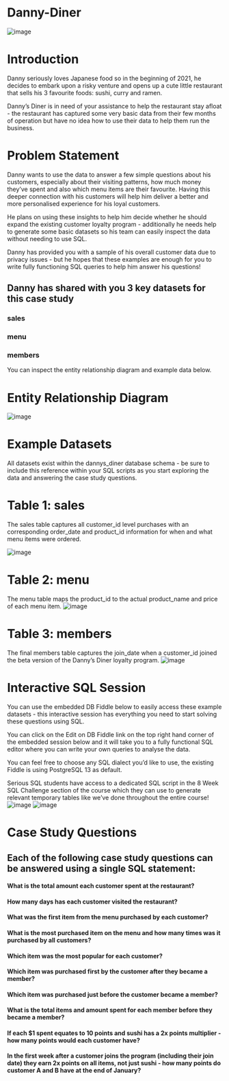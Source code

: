 # Danny-Diner
![image](https://github.com/user-attachments/assets/092038f3-1ce4-4311-ac1f-7f93d6ecd201)
# Introduction
Danny seriously loves Japanese food so in the beginning of 2021, he decides to embark upon a risky venture and opens up a cute little restaurant that sells his 3 favourite foods: sushi, curry and ramen.

Danny’s Diner is in need of your assistance to help the restaurant stay afloat - the restaurant has captured some very basic data from their few months of operation but have no idea how to use their data to help them run the business.

# Problem Statement
Danny wants to use the data to answer a few simple questions about his customers, especially about their visiting patterns, how much money they’ve spent and also which menu items are their favourite. Having this deeper connection with his customers will help him deliver a better and more personalised experience for his loyal customers.

He plans on using these insights to help him decide whether he should expand the existing customer loyalty program - additionally he needs help to generate some basic datasets so his team can easily inspect the data without needing to use SQL.

Danny has provided you with a sample of his overall customer data due to privacy issues - but he hopes that these examples are enough for you to write fully functioning SQL queries to help him answer his questions!

## Danny has shared with you 3 key datasets for this case study

### sales

### menu

### members

You can inspect the entity relationship diagram and example data below.

# Entity Relationship Diagram
![image](https://github.com/user-attachments/assets/2b33e01c-24fc-4585-859b-cca5de486961)
# Example Datasets
All datasets exist within the dannys_diner database schema - be sure to include this reference within your SQL scripts as you start exploring the data and answering the case study questions.
# Table 1: sales
The sales table captures all customer_id level purchases with an corresponding order_date and product_id information for when and what menu items were ordered.

![image](https://github.com/user-attachments/assets/50186957-4797-4f2d-befe-0ad5f796c84f)

# Table 2: menu
The menu table maps the product_id to the actual product_name and price of each menu item.
![image](https://github.com/user-attachments/assets/87ecde38-e568-4d64-aa41-04db6967a5e3)

# Table 3: members
The final members table captures the join_date when a customer_id joined the beta version of the Danny’s Diner loyalty program.
![image](https://github.com/user-attachments/assets/57da545e-5af9-47d3-9ed5-992228f3d363)

# Interactive SQL Session
You can use the embedded DB Fiddle below to easily access these example datasets - this interactive session has everything you need to start solving these questions using SQL.

You can click on the Edit on DB Fiddle link on the top right hand corner of the embedded session below and it will take you to a fully functional SQL editor where you can write your own queries to analyse the data.

You can feel free to choose any SQL dialect you’d like to use, the existing Fiddle is using PostgreSQL 13 as default.

Serious SQL students have access to a dedicated SQL script in the 8 Week SQL Challenge section of the course which they can use to generate relevant temporary tables like we’ve done throughout the entire course!
![image](https://github.com/user-attachments/assets/81ae5c39-8605-4048-bc58-716c22f96754)
![image](https://github.com/user-attachments/assets/beab9f4b-ca44-4009-aa2e-42fde8a662fd)

# Case Study Questions
## Each of the following case study questions can be answered using a single SQL statement:
#### What is the total amount each customer spent at the restaurant?
#### How many days has each customer visited the restaurant?
#### What was the first item from the menu purchased by each customer?
#### What is the most purchased item on the menu and how many times was it purchased by all customers?
#### Which item was the most popular for each customer?
#### Which item was purchased first by the customer after they became a member?
#### Which item was purchased just before the customer became a member?
#### What is the total items and amount spent for each member before they became a member?
#### If each $1 spent equates to 10 points and sushi has a 2x points multiplier - how many points would each customer have?
#### In the first week after a customer joins the program (including their join date) they earn 2x points on all items, not just sushi - how many points do customer A and B have at the end of January?




























